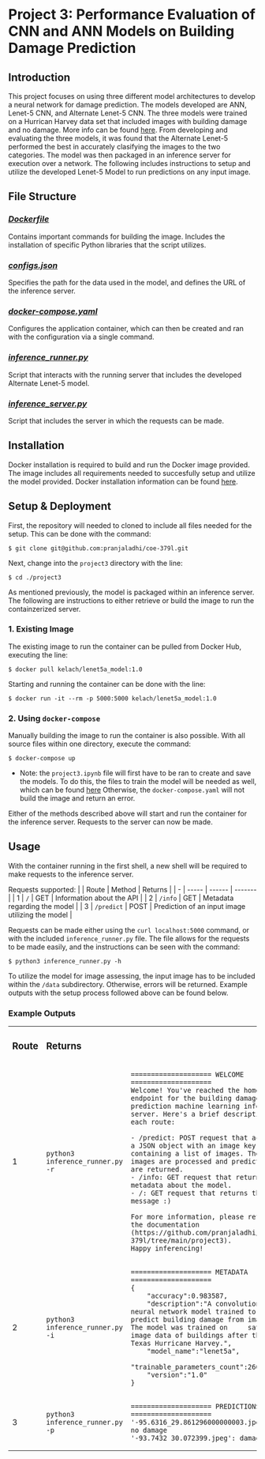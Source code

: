 # Project 3: Performance Evaluation of CNN and ANN Models on Building Damage Prediction

## Introduction

This project focuses on using three different model architectures to develop a neural network for damage prediction. The models developed are ANN, Lenet-5 CNN, and Alternate Lenet-5 CNN. The three models were trained on a Hurrican Harvey data set that included images with building damage and no damage. More info can be found [here](https://github.com/pranjaladhi/coe-379l/blob/main/project3/COE_379L_Project_3.pdf). From developing and evaluating the three models, it was found that the Alternate Lenet-5 performed the best in accurately clasifying the images to the two categories. The model was then packaged in an inference server for execution over a network. The following includes instructions to setup and utilize the developed Lenet-5 Model to run predictions on any input image. 

## File Structure

### *[Dockerfile](https://github.com/pranjaladhi/coe-379l/blob/main/project3/Dockerfile)*
Contains important commands for building the image. Includes the installation of specific Python libraries that the script utilizes.

### *[configs.json](https://github.com/pranjaladhi/coe-379l/blob/main/project3/configs.json)*
Specifies the path for the data used in the model, and defines the URL of the inference server.

### *[docker-compose.yaml](https://github.com/pranjaladhi/coe-379l/blob/main/project3/docker-compose.yaml)*
Configures the application container, which can then be created and ran with the configuration via a single command.

### *[inference_runner.py](https://github.com/pranjaladhi/coe-379l/blob/main/project3/inference_runner.py)*
Script that interacts with the running server that includes the developed Alternate Lenet-5 model.

### *[inference_server.py](https://github.com/pranjaladhi/coe-379l/blob/main/project3/inference_server.py)*
Script that includes the server in which the requests can be made.


## Installation

Docker installation is required to build and run the Docker image provided. The image includes all requirements needed to succesfully setup and utilize the model provided. Docker installation information can be found [here](https://docs.docker.com/engine/install/ubuntu/). 

## Setup & Deployment

First, the repository will needed to cloned to include all files needed for the setup. This can be done with the command:
```
$ git clone git@github.com:pranjaladhi/coe-379l.git
```
Next, change into the `project3` directory with the line:
```
$ cd ./project3
```
As mentioned previously, the model is packaged within an inference server. The following are instructions to either retrieve or build the image to run the containzerized server. 

### 1. Existing Image

The existing image to run the container can be pulled from Docker Hub, executing the line:
```
$ docker pull kelach/lenet5a_model:1.0
```
Starting and running the container can be done with the line:
```
$ docker run -it --rm -p 5000:5000 kelach/lenet5a_model:1.0
```

### 2. Using `docker-compose`

Manually building the image to run the container is also possible. With all source files within one directory, execute the command:
```
$ docker-compose up
```
* Note: the `project3.ipynb` file will first have to be ran to create and save the models. To do this, the files to train the model will be needed as well, which can be found [here](https://github.com/joestubbs/coe379L-sp24/tree/master/datasets/unit03/Project3/data_all_modified) Otherwise, the `docker-compose.yaml` will not build the image and return an error.

Either of the methods described above will start and run the container for the inference server. Requests to the server can now be made. 

## Usage

With the container running in the first shell, a new shell will be required to make requests to the inference server.

Requests supported:
|   | Route | Method | Returns |
| - | ----- | ------ | ------- |
| 1 | `/`   | GET | Information about the API |
| 2 | `/info` | GET | Metadata regarding the model |
| 3 | `/predict` | POST | Prediction of an input image utilizing the model |

Requests can be made either using the `curl localhost:5000` command, or with the included `inference_runner.py` file. The file allows for the requests to be made easily, and the instructions can be seen with the command:
```
$ python3 inference_runner.py -h
```

To utilize the model for image assessing, the input image has to be included within the `/data` subdirectory. Otherwise, errors will be returned. Example outputs with the setup process followed above can be found below.

### Example Outputs
<table>
<tr>
<td> 

### Route 

</td>
<td> 

### Returns

</td>
</tr>
<tr>

<td>
1
</td>
    
<td> 

`python3 inference_runner.py -r` 

</td>
<td>
    
```
==================== WELCOME ====================
Welcome! You've reached the home endpoint for the building damage prediction machine learning inference server. Here's a brief description of each route:

- /predict: POST request that accepts a JSON object with an image key containing a list of images. The images are processed and predictions are returned.
- /info: GET request that returns metadata about the model.
- /: GET request that returns this message :)

For more information, please refer to the documentation (https://github.com/pranjaladhi/coe-379l/tree/main/project3).
Happy inferencing!
```
</td>
</tr>

<tr>

<td>
2
</td>

<td>

`python3 inference_runner.py -i` 

</td>
<td>
    
```
==================== METADATA ====================
{
    "accuracy":0.983587,
    "description":"A convolutional neural network model trained to predict building damage from images. The model was trained on     satalite image data of buildings after the Texas Hurricane Harvey.",
    "model_name":"lenet5a",
    "trainable_parameters_count":2601666,
    "version":"1.0"
}
```

</td>
</tr>

<tr>

<td>
3
</td>

<td>

`python3 inference_runner.py -p` 

</td>
<td>
    
```
==================== PREDICTIONS ====================
'-95.6316_29.861296000000003.jpeg': no damage
'-93.7432_30.072399.jpeg': damage
```

</td>
</tr>
</table>



